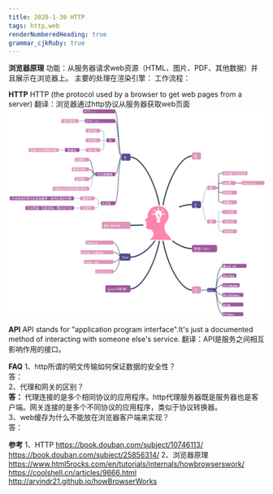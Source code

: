 ```yaml
---
title: 2020-1-30 HTTP
tags: http,web
renderNumberedHeading: true
grammar_cjkRuby: true
---
```


**浏览器原理**
功能：从服务器请求web资源（HTML、图片、PDF、其他数据）并且展示在浏览器上。
主要的处理在渲染引擎：
工作流程：


**HTTP**
HTTP (the protocol used by a browser to get web pages from a server)
翻译：浏览器通过http协议从服务器获取web页面
![http](png/http.png)

**API**
API stands for "application program interface".It's just a documented method of interacting with someone else's service.
翻译：API是服务之间相互影响作用的接口。

**FAQ**
1、http所谓的明文传输如何保证数据的安全性？  
答：    
2、代理和网关的区别？   
**答：** 代理连接的是多个相同协议的应用程序。http代理服务器既是服务器也是客户端。网关连接的是多个不同协议的应用程序，类似于协议转换器。   
3、web缓存为什么不能放在浏览器客户端来实现？   
答： 


**参考**
1、HTTP
https://book.douban.com/subject/10746113/
https://book.douban.com/subject/25856314/
2、浏览器原理
https://www.html5rocks.com/en/tutorials/internals/howbrowserswork/
https://coolshell.cn/articles/9666.html
http://arvindr21.github.io/howBrowserWorks